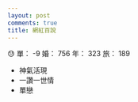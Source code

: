 ```yaml
---
layout: post
comments: true
title: 網紅百說
---
```


:sweat: 單： -9 婚： 756 年： 323 旅： 189

- 神氣活現
- 一讚一世情
- 單戀

